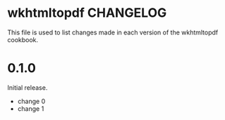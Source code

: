 # wkhtmltopdf CHANGELOG

This file is used to list changes made in each version of the wkhtmltopdf cookbook.

# 0.1.0

Initial release.

- change 0
- change 1

